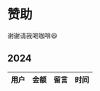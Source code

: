 # 赞助

谢谢请我喝咖啡😆

## 2024
| 用户   | 金额   | 留言             | 时间         |
| ---- | ---- | -------------- | ---------- |

